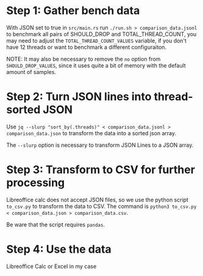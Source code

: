 # Step 1: Gather bench data
With JSON set to true in `src/main.rs` run `./run.sh > comparison_data.jsonl` to benchmark
all pairs of SHOULD_DROP and TOTAL_THREAD_COUNT, you may need to
adjust the `TOTAL_THREAD_COUNT_VALUES` variable, if you don't have
12 threads or want to benchmark a different configuraiton.

NOTE: It may also be necessary to remove the `no` option from 
`SHOULD_DROP_VALUES`, since it uses quite a bit of memory with
the default amount of samples.

# Step 2: Turn JSON lines into thread-sorted JSON
Use `jq --slurp "sort_by(.threads)" < comparison_data.jsonl > comparison_data.json`
to transform the data into a sorted json array.

The `--slurp` option is necessary to transform JSON Lines to a JSON array.

# Step 3: Transform to CSV for further processing
Libreoffice calc does not accept JSON files, so we use the python script
`to_csv.py` to transform the data to CSV.
The command is `python3 to_csv.py < comparison_data.json > comparison_data.csv`.

Be ware that the script requires `pandas`.

# Step 4: Use the data
Libreoffice Calc or Excel in my case
